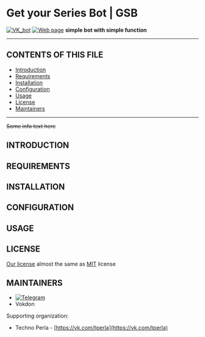 # Get your Series Bot | GSB
[![VK_bot](https://img.shields.io/badge/GSB-Check%20out%20bot-brightgreen)](https://vk.com/gsb_bot)
[![Web page](https://img.shields.io/badge/WEB-Visit%20our%20site-blue)](https://vk.com/gsb_bot)
**simple bot with simple function**

---
## CONTENTS OF THIS FILE

* [Introduction][1]
* [Requirements][2]
* [Installation][3]
* [Configuration][4]
* [Usage][5]
* [License][6]
* [Maintainers][7]
---
~~Some info text here~~
## INTRODUCTION

## REQUIREMENTS

## INSTALLATION

## CONFIGURATION

## USAGE

## LICENSE
[Our license](https://github.com/mdpanf/gsb-python/blob/master/LICENSE) almost the same as [MIT](https://choosealicense.com/licenses/mit/) license

## MAINTAINERS
- [![Telegram](https://img.shields.io/badge/-MDPanf-green?logo=telegram&color=27A7E5)](https://t.me/mdpanf7)
- Vokdon

Supporting organization:

- Techno Perla - [https://vk.com/tperla](https://vk.com/tperla)

[1]: https://github.com/mdpanf/gsb-python#introduction "introduction"
[2]: https://github.com/mdpanf/gsb-python#requirements "requirements"
[3]: https://github.com/mdpanf/gsb-python#installation "installation"
[4]: https://github.com/mdpanf/gsb-python#configuration "configuration"
[5]: https://github.com/mdpanf/gsb-python#usage "usage"
[6]: https://github.com/mdpanf/gsb-python#license "license"
[7]: https://github.com/mdpanf/gsb-python#maintainers "maintainers"
